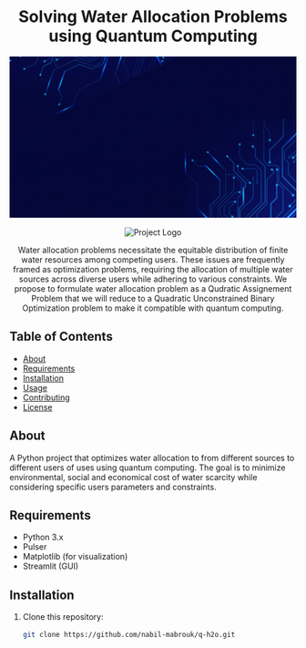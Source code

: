 <!-- Replace with your project name -->
<h1 align="center">Solving Water Allocation Problems using Quantum Computing</h1>

<!-- Add a banner or header image for your project (optional) -->
<p align="center">
  <img src="Baniere_2.gif" alt="Banner Image" width="800">
</p>

<!-- Add a project logo (optional) -->
<p align="center">
  <img src="logo_2.gif" alt="Project Logo" width="200">
</p>

<!-- Brief project description -->
<p align="center">Water allocation problems necessitate the equitable distribution of finite water resources among competing users. These issues are frequently framed as optimization problems, requiring the allocation of multiple water sources across diverse users while adhering to various constraints. We propose to formulate water allocation problem as a Qudratic Assignement Problem that we will reduce to a Quadratic Unconstrained Binary Optimization problem to make it compatible with quantum computing.</p>

<!-- Table of Contents -->
## Table of Contents

- [About](#about)
- [Requirements](#requirements)
- [Installation](#installation)
- [Usage](#usage)
- [Contributing](#contributing)
- [License](#license)

<!-- About the project -->
## About

A Python project that optimizes water allocation to from different sources to different users of uses using quantum computing. The goal is to minimize environmental, social and economical cost of water scarcity while considering specific users parameters and constraints.

<!-- Requirements -->
## Requirements

- Python 3.x
- Pulser
- Matplotlib (for visualization)
- Streamlit (GUI)

<!-- Installation -->
## Installation

1. Clone this repository:
   ```sh
   git clone https://github.com/nabil-mabrouk/q-h2o.git

